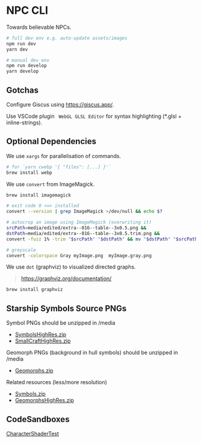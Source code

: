 # NPC CLI

Towards believable NPCs.

```sh
# full dev env e.g. auto-update assets/images
npm run dev
yarn dev

# manual dev env
npm run develop
yarn develop
```

## Gotchas

Configure Giscus using https://giscus.app/.

Use VSCode plugin ` WebGL GLSL Editor` for syntax highlighting (*.glsl + inline-strings).

## Optional Dependencies

We use `xargs` for parallelisation of commands.

```sh
# for `yarn cwebp '{ "files": [...] }'`
brew install webp
```

We use `convert` from ImageMagick.

```sh
brew install imagemagick

# exit code 0 <=> installed
convert --version | grep ImageMagick >/dev/null && echo $?

# autocrop an image using ImageMagick (overwriting it)
srcPath=media/edited/extra--016--table--3x0.5.png &&
dstPath=media/edited/extra--016--table--3x0.5.trim.png &&
convert -fuzz 1% -trim "$srcPath" "$dstPath" && mv "$dstPath" "$srcPath"

# greyscale
convert -colorspace Gray myImage.png  myImage.gray.png
```

We use `dot` (graphviz) to visualized directed graphs.
> https://graphviz.org/documentation/

```sh
brew install graphviz
```

## Starship Symbols Source PNGs

Symbol PNGs should be unzipped in /media
- [SymbolsHighRes.zip](http://ericbsmith.no-ip.org/zip/Geomorphs/SymbolsHighRes.zip)
- [SmallCraftHighRes.zip](http://ericbsmith.no-ip.org/zip/Geomorphs/SmallCraftHighRes.zip)

Geomorph PNGs (background in hull symbols) should be unzipped in /media
- [Geomorphs.zip](http://ericbsmith.no-ip.org/zip/Geomorphs/Geomorphs.zip)

Related resources (less/more resolution)
- [Symbols.zip](http://ericbsmith.no-ip.org/zip/Geomorphs/Symbols.zip)
- [GeomorphsHighRes.zip](http://ericbsmith.no-ip.org/zip/Geomorphs/GeomorphsHighRes.zip)

## CodeSandboxes

[CharacterShaderTest](https://codesandbox.io/p/github/rob-myers/three-js-examples/test-branch?layout=%257B%2522sidebarPanel%2522%253A%2522EXPLORER%2522%252C%2522rootPanelGroup%2522%253A%257B%2522direction%2522%253A%2522horizontal%2522%252C%2522contentType%2522%253A%2522UNKNOWN%2522%252C%2522type%2522%253A%2522PANEL_GROUP%2522%252C%2522id%2522%253A%2522ROOT_LAYOUT%2522%252C%2522panels%2522%253A%255B%257B%2522type%2522%253A%2522PANEL_GROUP%2522%252C%2522contentType%2522%253A%2522UNKNOWN%2522%252C%2522direction%2522%253A%2522vertical%2522%252C%2522id%2522%253A%2522clvqpbvf700083b6nuxutsh34%2522%252C%2522sizes%2522%253A%255B70%252C30%255D%252C%2522panels%2522%253A%255B%257B%2522type%2522%253A%2522PANEL_GROUP%2522%252C%2522contentType%2522%253A%2522EDITOR%2522%252C%2522direction%2522%253A%2522horizontal%2522%252C%2522id%2522%253A%2522EDITOR%2522%252C%2522panels%2522%253A%255B%257B%2522type%2522%253A%2522PANEL%2522%252C%2522contentType%2522%253A%2522EDITOR%2522%252C%2522id%2522%253A%2522clvqpbvf700023b6naehyfnvg%2522%257D%255D%257D%252C%257B%2522type%2522%253A%2522PANEL_GROUP%2522%252C%2522contentType%2522%253A%2522SHELLS%2522%252C%2522direction%2522%253A%2522horizontal%2522%252C%2522id%2522%253A%2522SHELLS%2522%252C%2522panels%2522%253A%255B%257B%2522type%2522%253A%2522PANEL%2522%252C%2522contentType%2522%253A%2522SHELLS%2522%252C%2522id%2522%253A%2522clvqpbvf700053b6nfo8hm6cw%2522%257D%255D%252C%2522sizes%2522%253A%255B100%255D%257D%255D%257D%252C%257B%2522type%2522%253A%2522PANEL_GROUP%2522%252C%2522contentType%2522%253A%2522DEVTOOLS%2522%252C%2522direction%2522%253A%2522vertical%2522%252C%2522id%2522%253A%2522DEVTOOLS%2522%252C%2522panels%2522%253A%255B%257B%2522type%2522%253A%2522PANEL%2522%252C%2522contentType%2522%253A%2522DEVTOOLS%2522%252C%2522id%2522%253A%2522clvqpbvf700073b6ngqvj3f3x%2522%257D%255D%252C%2522sizes%2522%253A%255B100%255D%257D%255D%252C%2522sizes%2522%253A%255B50%252C50%255D%257D%252C%2522tabbedPanels%2522%253A%257B%2522clvqpbvf700023b6naehyfnvg%2522%253A%257B%2522tabs%2522%253A%255B%257B%2522id%2522%253A%2522clvqpbvf700013b6no0b0n3r9%2522%252C%2522mode%2522%253A%2522permanent%2522%252C%2522type%2522%253A%2522FILE%2522%252C%2522filepath%2522%253A%2522%252FREADME.md%2522%252C%2522state%2522%253A%2522IDLE%2522%257D%255D%252C%2522id%2522%253A%2522clvqpbvf700023b6naehyfnvg%2522%252C%2522activeTabId%2522%253A%2522clvqpbvf700013b6no0b0n3r9%2522%257D%252C%2522clvqpbvf700073b6ngqvj3f3x%2522%253A%257B%2522tabs%2522%253A%255B%257B%2522id%2522%253A%2522clvqpbvf700063b6nj34kwxof%2522%252C%2522mode%2522%253A%2522permanent%2522%252C%2522type%2522%253A%2522TASK_PORT%2522%252C%2522taskId%2522%253A%2522dev%2522%252C%2522port%2522%253A5173%252C%2522path%2522%253A%2522%252F%253Fcomponent%253DCharacterShaderTest%2522%257D%255D%252C%2522id%2522%253A%2522clvqpbvf700073b6ngqvj3f3x%2522%252C%2522activeTabId%2522%253A%2522clvqpbvf700063b6nj34kwxof%2522%257D%252C%2522clvqpbvf700053b6nfo8hm6cw%2522%253A%257B%2522tabs%2522%253A%255B%257B%2522id%2522%253A%2522clvqpbvf700033b6n6cfo4x0t%2522%252C%2522mode%2522%253A%2522permanent%2522%252C%2522type%2522%253A%2522TASK_LOG%2522%252C%2522taskId%2522%253A%2522dev%2522%257D%252C%257B%2522id%2522%253A%2522clvqpbvf700043b6nq1lxspli%2522%252C%2522mode%2522%253A%2522permanent%2522%252C%2522type%2522%253A%2522TERMINAL%2522%252C%2522shellId%2522%253A%2522clvqbqudf001yddgyh82hfhyq%2522%257D%255D%252C%2522id%2522%253A%2522clvqpbvf700053b6nfo8hm6cw%2522%252C%2522activeTabId%2522%253A%2522clvqpbvf700033b6n6cfo4x0t%2522%257D%257D%252C%2522showDevtools%2522%253Atrue%252C%2522showShells%2522%253Atrue%252C%2522showSidebar%2522%253Atrue%252C%2522sidebarPanelSize%2522%253A15%257D)